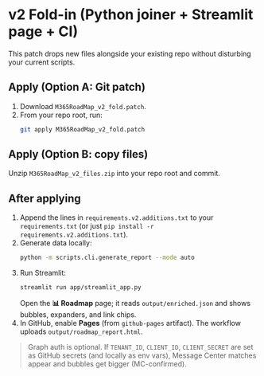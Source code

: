 
# v2 Fold-in (Python joiner + Streamlit page + CI)

This patch drops new files alongside your existing repo without disturbing your current scripts.

## Apply (Option A: Git patch)
1. Download `M365RoadMap_v2_fold.patch`.
2. From your repo root, run:
   ```bash
   git apply M365RoadMap_v2_fold.patch
   ```

## Apply (Option B: copy files)
Unzip `M365RoadMap_v2_files.zip` into your repo root and commit.

## After applying
1. Append the lines in `requirements.v2.additions.txt` to your `requirements.txt` (or just `pip install -r requirements.v2.additions.txt`).
2. Generate data locally:
   ```bash
   python -m scripts.cli.generate_report --mode auto
   ```
3. Run Streamlit:
   ```bash
   streamlit run app/streamlit_app.py
   ```
   Open the **📊 Roadmap** page; it reads `output/enriched.json` and shows bubbles, expanders, and link chips.
4. In GitHub, enable **Pages** (from `github-pages` artifact). The workflow uploads `output/roadmap_report.html`.

> Graph auth is optional. If `TENANT_ID`, `CLIENT_ID`, `CLIENT_SECRET` are set as GitHub secrets (and locally as env vars), Message Center matches appear and bubbles get bigger (MC-confirmed).
